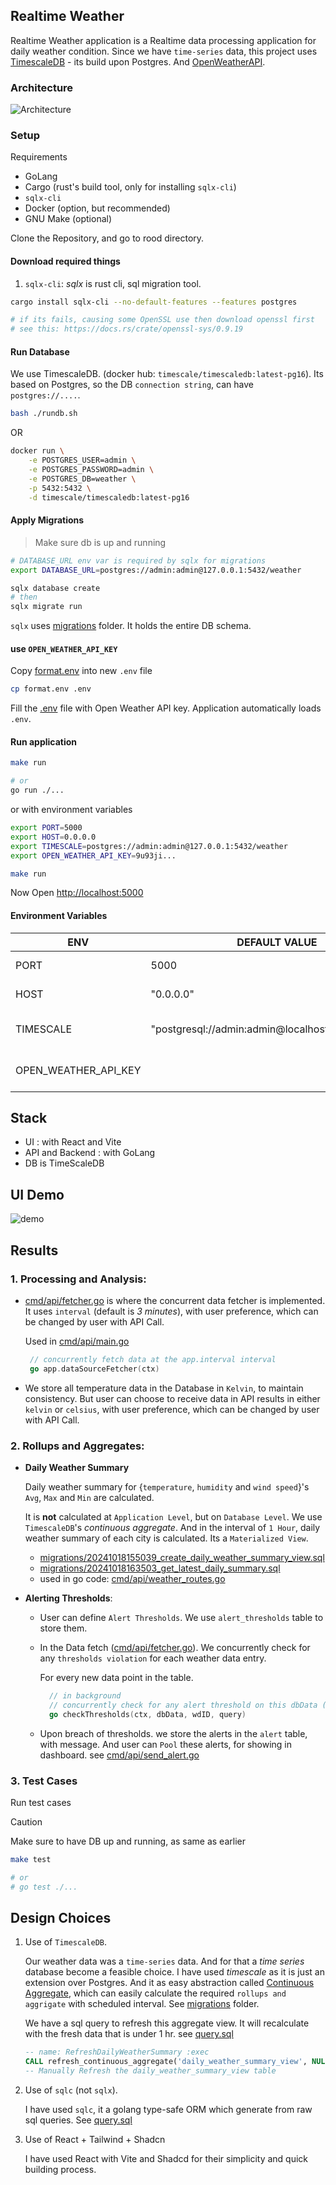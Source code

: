 ## Realtime Weather

Realtime Weather application is a Realtime data processing application for daily weather condition. Since we have
 `time-series` data, this project uses [TimescaleDB](https://www.timescale.com/) - its build upon Postgres. And [OpenWeatherAPI](https://openweathermap.org/).

### Architecture

![Architecture](https://i.imgur.com/mysjOxG.png)

### Setup

Requirements

- GoLang
- Cargo (rust's build tool, only for installing `sqlx-cli`)
- `sqlx-cli`
- Docker (option, but recommended)
- GNU Make (optional)

Clone the Repository, and go to rood directory.

#### Download required things

1. `sqlx-cli`: _sqlx_ is rust cli, sql migration tool.

```bash
cargo install sqlx-cli --no-default-features --features postgres

# if its fails, causing some OpenSSL use then download openssl first
# see this: https://docs.rs/crate/openssl-sys/0.9.19
```

#### Run Database

We use TimescaleDB. (docker hub: `timescale/timescaledb:latest-pg16`). Its based on Postgres, so the DB `connection string`,
can have `postgres://....`.

```bash
bash ./rundb.sh
```

OR

```bash
docker run \
    -e POSTGRES_USER=admin \
    -e POSTGRES_PASSWORD=admin \
    -e POSTGRES_DB=weather \
    -p 5432:5432 \
    -d timescale/timescaledb:latest-pg16
```

#### Apply Migrations

> Make sure db is up and running

```bash
# DATABASE_URL env var is required by sqlx for migrations
export DATABASE_URL=postgres://admin:admin@127.0.0.1:5432/weather

sqlx database create
# then
sqlx migrate run
```

`sqlx` uses [migrations]() folder. It holds the entire DB schema.

#### use `OPEN_WEATHER_API_KEY`

Copy [format.env]() into new `.env` file

```bash
cp format.env .env
```

Fill the [.env]() file with Open Weather API key. Application automatically loads `.env`.

#### Run application

```bash
make run

# or 
go run ./...
```

or with environment variables

```bash
export PORT=5000
export HOST=0.0.0.0
export TIMESCALE=postgres://admin:admin@127.0.0.1:5432/weather
export OPEN_WEATHER_API_KEY=9u93ji...

make run
```

Now Open [http://localhost:5000](http://localhost:5000)

#### Environment Variables

| ENV       | DEFAULT VALUE                                     | USE CASE                    |
|-----------|---------------------------------------------------|-----------------------------|
| PORT      | 5000                                              | application port            |
| HOST      | "0.0.0.0"                                         | application host            |
| TIMESCALE | "postgresql://admin:admin@localhost:5432/weather" | timescale connection string |
| OPEN_WEATHER_API_KEY |  | API Key for Open Weather    |

## Stack

- UI : with React and Vite
- API and Backend : with GoLang
- DB is TimeScaleDB

## UI Demo

![demo](https://i.imgur.com/VPV7GiF.png)

## Results

### 1. Processing and Analysis:

   - [cmd/api/fetcher.go](cmd/api/fetcher.go) is where the concurrent data fetcher is implemented. It uses `interval` (default is _3 minutes_), 
    with user preference, which can be changed by user with API Call.
   
     Used in [cmd/api/main.go](cmd/api/main.go)
     ```go
      // concurrently fetch data at the app.interval interval
      go app.dataSourceFetcher(ctx)
     ```

   - We store all temperature data in the Database in `Kelvin`, to maintain consistency. But user can choose to receive data in API results
     in either `kelvin` or `celsius`, with user preference, which can be changed by user with API Call.

### 2. Rollups and Aggregates:

  - **Daily Weather Summary**
   
    Daily weather summary for {`temperature`, `humidity` and `wind speed`}'s `Avg`, `Max` and `Min` are calculated. 

    It is **not** calculated at `Application Level`, but on `Database Level`.  We use `TimescaleDB`'s _continuous aggregate_.
   And in the interval of `1 Hour`, daily weather summary of each city is calculated. Its a `Materialized View`.
    - [migrations/20241018155039_create_daily_weather_summary_view.sql](migrations/20241018155039_create_daily_weather_summary_view.sql)
    - [migrations/20241018163503_get_latest_daily_summary.sql](migrations/20241018163503_get_latest_daily_summary.sql)
    - used in go code: [cmd/api/weather_routes.go](cmd/api/weather_routes.go)
 
  - **Alerting Thresholds**:
    - User can define `Alert Thresholds`. We use `alert_thresholds` table to store them.
    - In the Data fetch ([cmd/api/fetcher.go](cmd/api/fetcher.go)). We concurrently check for any `thresholds violation`
         for each weather data entry.
        
        For every new data point in the table.
      ```go
        // in background
        // concurrently check for any alert threshold on this dbData (weather data)
        go checkThresholds(ctx, dbData, wdID, query)
      ```    
    - Upon breach of thresholds. we store the alerts in the `alert` table, with message. And user can `Pool` these alerts, for showing in dashboard. see [cmd/api/send_alert.go](cmd/api/send_alert.go)

### 3. Test Cases

Run test cases

> [!CAUTION]
> Make sure to have DB up and running, as same as earlier

```bash
make test

# or
# go test ./...
```

## Design Choices

1. Use of `TimescaleDB`.

    Our weather data was a `time-series` data. And for that a _time series_ database become a feasible choice. I have used
       _timescale_ as it is just an extension over Postgres. And it as easy abstraction called [Continuous Aggregate](https://docs.timescale.com/use-timescale/latest/continuous-aggregates/create-a-continuous-aggregate/),
        which can easily calculate the required `rollups and aggrigate` with scheduled interval.  See [migrations](migrations) folder.

    We have a sql query to refresh this aggregate view. It will recalculate with the fresh data that is under 1 hr.  see [query.sql](query.sql)
 
    ```sql
    -- name: RefreshDailyWeatherSummary :exec
    CALL refresh_continuous_aggregate('daily_weather_summary_view', NULL, NULL);
    -- Manually Refresh the daily_weather_summary_view table
    ```

2. Use of `sqlc` (not `sqlx`).
 
    I have used `sqlc`, it a golang type-safe ORM which generate from raw sql queries. See [query.sql](query.sql)

3. Use of React + Tailwind + Shadcn

    I have used React with Vite and Shadcd for their simplicity and quick building process.